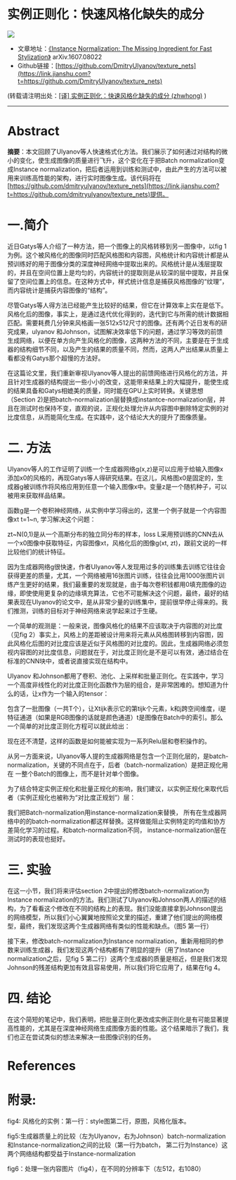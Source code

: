 # 实例正则化：快速风格化缺失的成分

![](http://upload-images.jianshu.io/upload_images/145616-c805a50433fcb0e8.png?imageMogr2/auto-orient/strip%7CimageView2/2/w/700)

*   文章地址：[《Instance Normalization: The Missing Ingredient for Fast Stylization》](https://link.jianshu.com?t=https://arxiv.org/abs/1607.08022) arXiv.1607.08022
*   Github链接：[https://github.com/DmitryUlyanov/texture_nets](https://link.jianshu.com?t=https://github.com/DmitryUlyanov/texture_nets)

(转载请注明出处：[\[译\] 实例正则化：快速风格化缺失的成分 (zhwhong)](https://www.jianshu.com/p/d77b6273b990) )

* * *

# Abstract

**摘要**：本文回顾了Ulyanov等人快速格式化方法。我们展示了如何通过对结构的微小的变化，使生成图像的质量进行飞升，这个变化在于把Batch normalization变成Instance normalization，把后者运用到训练和测试中，由此产生的方法可以被用来训练高性能的架构，进行实时图像生成。该代码将在[https://github.com/dmitryulyanov/texture_nets](https://link.jianshu.com?t=https://github.com/dmitryulyanov/texture_nets)提供。

# 一.简介

近日Gatys等人介绍了一种方法，把一个图像上的风格转移到另一图像中，以fig 1为例。这个被风格化的图像同时匹配风格图和内容图，风格统计和内容统计都是从预训练好的用于图像分类的深度神经网络中提取出来的。风格统计是从浅层提取的，并且在空间位置上是均匀的，内容统计的提取则是从较深的层中提取，并且保留了空间位置上的信息。在这种方式中，样式统计信息是捕获风格图像的“纹理”，而内容统计是捕获内容图像的“结构”。

尽管Gatys等人得方法已经能产生比较好的结果，但它在计算效率上实在是低下。风格化后的图像，事实上，是通过迭代优化得到的，迭代到它与所需的统计数据相匹配。需要耗费几分钟来风格画一张512x512尺寸的图像。还有两个近日发布的研究成果，ulyanov 和Johnson，试图解决效率低下的问题，通过学习等效的前馈生成网络，以便在单方向产生风格化的图像，这两种方法的不同，主要是在于生成器的结构细节不同，以及产生的结果的质量不同，然而，这两人产出结果从质量上看都没有Gatys那个超慢的方法好。

在这篇论文里，我们重新审视Ulyanov等人提出的前馈网络进行风格化的方法，并且针对生成器的结构提出一些小小的改变，这能带来结果上的大幅提升，能使生成的结果具备和Gatys相媲美的质量，同时能在GPU上实时转换。关键思想（Section 2)是把batch-normalization层替换成instantce-normalization层，并且在测试时也保持不变，直观的说，正规化处理允许从内容图中删除特定实例的对比度信息，从而能简化生成。在实践中，这个结论大大的提升了图像质量。

# 二. 方法

Ulyanov等人的工作证明了训练一个生成器网络g(x,z)是可以应用于给输入图像x添加x0的风格的，再现Gatys等人得研究结果。在这儿，风格图x0是固定的，生成器g被训练作将风格应用到任意一个输入图像x中。变量z是一个随机种子，可以被用来获取样品结果。

函数g是一个卷积神经网络，从实例中学习得出的，这里一个例子就是一个内容图像xt t=1~n, 学习解决这个问题：

zt~N(0,1)是从一个高斯分布的独立同分布的样本，loss L采用预训练的CNN去从一个x0图像中获取特征，内容图像xt，风格化后的图像g(xt, zt)，跟前文说的一样比较他们的统计特征。

因为生成器网络g很快速，作者Ulyanov等人发现用过多的训练集去训练它往往会获得更差的质量，尤其，一个网络被用16张图片训练，往往会比用1000张图片训练产生更好的结果，我们最重要的发现就是，由于每次卷积钱都用0填充图像的边缘，即使使用更复杂的边缘填充算法，它也不可能解决这个问题，最终，最好的结果表现在Ulyanov的论文中，是从非常少量的训练集中，提前很早停止得来的。我们推测，训练的目标对于神经网络来说学起来过于生硬。

一个简单的观测是：一般来说，图像风格化的结果不应该取决于内容图的对比度（见fig 2）事实上，风格上的差距被设计用来将元素从风格图转移到内容图，因此风格化后图的对比度应该是近似于风格图的对比度的。因此，生成器网络必须忽视内容图的对比度信息，问题就在于，对比度正则化是不是可以有效，通过结合在标准的CNN块中，或者说直接实现在结构中。

Ulyanov 和Johnson都用了卷积、池化、上采样和批量正则化。在实践中，学习一个高度非线性化的对比度正则化函数作为层的组合，是非常困难的。想知道为什么的话，让x作为一个输入的tensor：

包含了一批图像（一共T个），让Xtijk表示它的第tijk个元素，k和j跨空间维度，i是特征通道（如果是RGB图像的话就是颜色通道）t是图像在Batch中的索引。那么一个简单的对比度正则化方程可以就此给出：

现在还不清楚，这样的函数是如何能被实现为一系列Relu层和卷积操作的。

从另一方面来说，Ulyanov等人提的生成器网络是包含一个正则化层的，是batch-normalization，关键的不同点在于，后者（batch-normalization）是把正规化用在 一整个Batch的图像上，而不是针对单个图像。

为了结合特定实例正规化和批量正规化的影响，我们建议，以实例正规化来取代后者（实例正规化也被称为“对比度正规划”）层：

我们把Batch-normalization用instance-normalization来替换， 所有在生成器网络中的的batch-normalization都这样替换。这样做能阻止实例特定的均值和协方差简化学习的过程。和batch-normalization不同， instance-normalization层在测试时的表现也挺好。

# 三. 实验

在这一小节，我们将来评估section 2中提出的修改batch-normalization为Instance normalization的方法。我们测试了Ulyanov和Johnson两人的描述的结构，为了看看这个修改在不同的结构上的表现。我们没能直接拿到Johnson提出的网络模型，所以我们小心翼翼地按照论文里的描述，重建了他们提出的网络模型，最终，我们发现这两个生成器网络有类似的性能和缺点。（图5 第一行）

接下来，修改batch-normalization为Instance normalization，重新用相同的参数来训练生成器，我们发现这两个结构都有了明显的提升（用了Instance normalization之后，见fig 5 第二行）这两个生成器的质量是相近，但是我们发现Johnson的残差结构更加有效且容易使用，所以我们将它应用了，结果在fig 4。

# 四. 结论

在这个简短的笔记中，我们表明，把批量正则化更改成实例正则化是有可能显著提高性能的，尤其是在深度神经网络生成图像方面的性能。这个结果暗示了我们，我们也正在尝试类似的想法来解决一些图像识别的任务。

# References

# 附录:

fig4: 风格化的实例：第一行：style图第二行，原图，风格化版本。

fig5:生成器质量上的比较（左为Ulyanov，右为Johnson）batch-normalization和Instance-normalization之间的比较（第一行为batch， 第二行为Instance）这两个网络结构都受益于Instance-normalization

fig6：处理一张内容图片（fig4），在不同的分辨率下（左512，右1080）